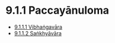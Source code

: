 # 9.1.1 Paccayānuloma

* [9.1.1.1 Vibhaṅgavāra](9.1.1/9.1.1.1.md)
* [9.1.1.2 Saṅkhyāvāra](9.1.1/9.1.1.2.md)
